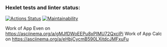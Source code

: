 ### Hexlet tests and linter status:
[![Actions Status](https://github.com/RazdorPaul/java-project-61/actions/workflows/hexlet-check.yml/badge.svg)](https://github.com/RazdorPaul/java-project-61/actions)
[![Maintainability](https://api.codeclimate.com/v1/badges/fd1c1f007b3eb3251603/maintainability)](https://codeclimate.com/github/RazdorPaul/java-project-61/maintainability)

Work of App Even on https://asciinema.org/a/gMJfDWoEEPu8xPIMU72QxciPi
Work of App Calc on https://asciinema.org/a/eHbjCycmB590LXitdcJMFxuFu

